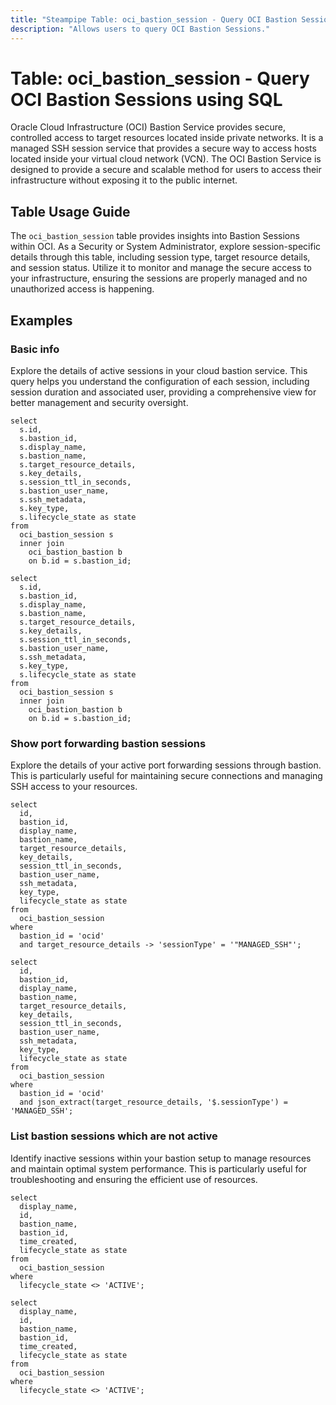 ```yaml
---
title: "Steampipe Table: oci_bastion_session - Query OCI Bastion Sessions using SQL"
description: "Allows users to query OCI Bastion Sessions."
---
```


# Table: oci_bastion_session - Query OCI Bastion Sessions using SQL

Oracle Cloud Infrastructure (OCI) Bastion Service provides secure, controlled access to target resources located inside private networks. It is a managed SSH session service that provides a secure way to access hosts located inside your virtual cloud network (VCN). The OCI Bastion Service is designed to provide a secure and scalable method for users to access their infrastructure without exposing it to the public internet.

## Table Usage Guide

The `oci_bastion_session` table provides insights into Bastion Sessions within OCI. As a Security or System Administrator, explore session-specific details through this table, including session type, target resource details, and session status. Utilize it to monitor and manage the secure access to your infrastructure, ensuring the sessions are properly managed and no unauthorized access is happening.

## Examples

### Basic info
Explore the details of active sessions in your cloud bastion service. This query helps you understand the configuration of each session, including session duration and associated user, providing a comprehensive view for better management and security oversight.

```sql+postgres
select
  s.id,
  s.bastion_id,
  s.display_name,
  s.bastion_name,
  s.target_resource_details,
  s.key_details,
  s.session_ttl_in_seconds,
  s.bastion_user_name,
  s.ssh_metadata,
  s.key_type,
  s.lifecycle_state as state
from
  oci_bastion_session s
  inner join
    oci_bastion_bastion b
    on b.id = s.bastion_id;
```

```sql+sqlite
select
  s.id,
  s.bastion_id,
  s.display_name,
  s.bastion_name,
  s.target_resource_details,
  s.key_details,
  s.session_ttl_in_seconds,
  s.bastion_user_name,
  s.ssh_metadata,
  s.key_type,
  s.lifecycle_state as state
from
  oci_bastion_session s
  inner join
    oci_bastion_bastion b
    on b.id = s.bastion_id;
```

### Show port forwarding bastion sessions
Explore the details of your active port forwarding sessions through bastion. This is particularly useful for maintaining secure connections and managing SSH access to your resources.

```sql+postgres
select
  id,
  bastion_id,
  display_name,
  bastion_name,
  target_resource_details,
  key_details,
  session_ttl_in_seconds,
  bastion_user_name,
  ssh_metadata,
  key_type,
  lifecycle_state as state
from
  oci_bastion_session
where
  bastion_id = 'ocid'
  and target_resource_details -> 'sessionType' = '"MANAGED_SSH"';
```

```sql+sqlite
select
  id,
  bastion_id,
  display_name,
  bastion_name,
  target_resource_details,
  key_details,
  session_ttl_in_seconds,
  bastion_user_name,
  ssh_metadata,
  key_type,
  lifecycle_state as state
from
  oci_bastion_session
where
  bastion_id = 'ocid'
  and json_extract(target_resource_details, '$.sessionType') = 'MANAGED_SSH';
```

### List bastion sessions which are not active
Identify inactive sessions within your bastion setup to manage resources and maintain optimal system performance. This is particularly useful for troubleshooting and ensuring the efficient use of resources.

```sql+postgres
select
  display_name,
  id,
  bastion_name,
  bastion_id,
  time_created,
  lifecycle_state as state
from
  oci_bastion_session
where
  lifecycle_state <> 'ACTIVE';
```

```sql+sqlite
select
  display_name,
  id,
  bastion_name,
  bastion_id,
  time_created,
  lifecycle_state as state
from
  oci_bastion_session
where
  lifecycle_state <> 'ACTIVE';
```